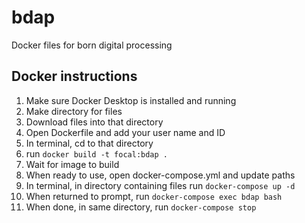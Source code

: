 # bdap
Docker files for born digital processing

## Docker instructions
1. Make sure Docker Desktop is installed and running
2. Make directory for files
3. Download files into that directory
4. Open Dockerfile and add your user name and ID
5. In terminal, cd to that directory
6. run `docker build -t focal:bdap .`
7. Wait for image to build
8. When ready to use, open docker-compose.yml and update paths
10. In terminal, in directory containing files run `docker-compose up -d`
11. When returned to prompt, run `docker-compose exec bdap bash`
12. When done, in same directory, run `docker-compose stop`
